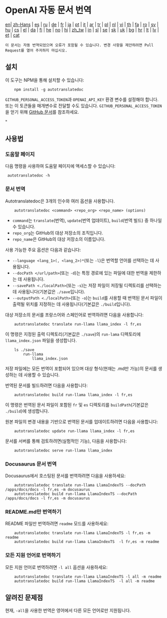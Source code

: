 
# OpenAI 자동 문서 번역

[en](../README.md)| [zh-Hans](/i18n/README_zh-Hans.md) | [es](/i18n/README_es.md) | [ru](/i18n/README_ru.md) | [de](/i18n/README_de.md) | [fr](/i18n/README_fr.md) | [ja](/i18n/README_ja.md) | [pt](/i18n/README_pt.md) | [it](/i18n/README_it.md) | [ar](/i18n/README_ar.md) | [tr](/i18n/README_tr.md) | [pl](/i18n/README_pl.md) | [nl](/i18n/README_nl.md) | [vi](/i18n/README_vi.md) | [th](/i18n/README_th.md) | [fa](/i18n/README_fa.md) | [ro](/i18n/README_ro.md) | [sv](/i18n/README_sv.md) | [hu](/i18n/README_hu.md) | [cs](/i18n/README_cs.md) | [el](/i18n/README_el.md) | [da](/i18n/README_da.md) | [fi](/i18n/README_fi.md) | [he](/i18n/README_he.md) | [no](/i18n/README_no.md) | [hi](/i18n/README_hi.md) | [zh_tw](/i18n/README_zh_tw.md) | [in](/i18n/README_in.md) | [sl](/i18n/README_sl.md) | [se](/i18n/README_se.md) | [sk](/i18n/README_sk.md) | [uk](/i18n/README_uk.md) | [bg](/i18n/README_bg.md) | [hr](/i18n/README_hr.md) | [lt](/i18n/README_lt.md) | [lv](/i18n/README_lv.md) | [et](/i18n/README_et.md) | [cat](/i18n/README_cat.md) 

```이 문서는 자동 번역되었으며 오류가 포함될 수 있습니다. 변경 사항을 제안하려면 Pull Request를 열어 주저하지 마십시오.```


## 설치 

이 도구는 NPM을 통해 설치할 수 있습니다:


```
    npm install -g autotranslatedoc
```

`GITHUB_PERSONAL_ACCESS_TOKEN`과 `OPENAI_API_KEY` 환경 변수를 설정해야 합니다. 또는 이 토큰들을 매개변수로 전달할 수도 있습니다. `GITHUB_PERSONAL_ACCESS_TOKEN`을 얻기 위해 [GitHub 문서](https://docs.github.com/en/github/authenticating-to-github/creating-a-personal-access-token)를 참조하세요.


"
## 사용법


### 도움말 페이지
다음 명령을 사용하여 도움말 페이지에 액세스할 수 있습니다:
```
 autotranslatedoc -h
```
### 문서 번역

Autotranslatedoc은 3개의 인수와 여러 옵션을 사용합니다.

```
    autotranslatedoc <command> <repo_org> <repo_name> (options)
```

- ```command```는 ```translate```(번역), ```update```(번역 업데이트), ```build```(번역 빌드) 중 하나일 수 있습니다.
- ```repo_org```는 GitHub의 대상 저장소의 조직입니다.
- ```repo_name```은 GitHub의 대상 저장소의 이름입니다.

사용 가능한 주요 옵션은 다음과 같습니다:

- ```--language <lang_1>(, <lang_2>)*```(또는 ```-l```)은 번역할 언어를 선택하는 데 사용됩니다.
- ```--docPath </url/path>```(또는 ```-d```)는 특정 경로에 있는 파일에 대한 번역을 제한하는 데 사용됩니다.
- ```--savePath <./localPath>```(또는 ```-s```)는 저장 파일이 저장될 디렉토리를 선택하는 데 사용됩니다(기본값은 ```./save```입니다).
- ```--outputPath <./localPath>```(또는 ```-o```)는 ```build```를 사용할 때 번역된 문서 파일이 출력될 위치를 지정하는 데 사용됩니다(기본값은 ```./build```입니다).



대상 저장소의 문서를 프랑스어와 스페인어로 번역하려면 다음을 사용합니다:
```
    autotranslatedoc translate run-llama llama_index -l fr,es
```

이 명령은 지정된 출력 디렉토리(기본값은 `./save`)의 `run-lama` 디렉토리에 `llama_index.json` 파일을 생성합니다.
```
    ls ./save
        run-llama
            llama_index.json 
```
저장 파일에는 모든 번역이 포함되어 있으며 대상 형식(현재는 .md만 가능)의 문서를 생성하는 데 사용할 수 있습니다.

번역된 문서를 빌드하려면 다음을 사용합니다:

```
    autotranslatedoc build run-llama llama_index -l fr,es
```

이 명령은 번역된 문서 파일이 포함된 `fr` 및 `es` 디렉토리를 `buildPath`(기본값은 `./build`)에 생성합니다.

원본 파일의 변경 내용을 기반으로 번역된 문서를 업데이트하려면 다음을 사용합니다:

```
    autotranslatedoc update run-llama llama_index -l fr,es
```

문서를 서버를 통해 검토하려면(실험적인 기능), 다음을 사용합니다:
```
    autotranslatedoc serve run-llama llama_index
```
### Docusaurus 문서 번역

Docusaurus에서 호스팅된 문서를 번역하려면 다음을 사용하세요:

```
    autotranslatedoc translate run-llama LlamaIndexTS --docPath /apps/docs/docs -l fr,es -m docusaurus
    autotranslatedoc build run-llama LlamaIndexTS --docPath /apps/docs/docs -l fr,es -m docusaurus
```
### README.md만 번역하기

README 파일만 번역하려면 `readme` 모드를 사용하세요:

```
    autotranslatedoc translate run-llama LlamaIndexTS -l fr,es -m readme
    autotranslatedoc build run-llama LlamaIndexTS  -l fr,es -m readme
```
### 모든 지원 언어로 번역하기

모든 지원 언어로 번역하려면 `-l all` 옵션을 사용하세요:

```
    autotranslatedoc translate run-llama LlamaIndexTS -l all -m readme
    autotranslatedoc build run-llama LlamaIndexTS  -l all -m readme
```
## 알려진 문제점

현재, `-all`을 사용한 번역은 영어에서 다른 모든 언어로만 지원됩니다.

